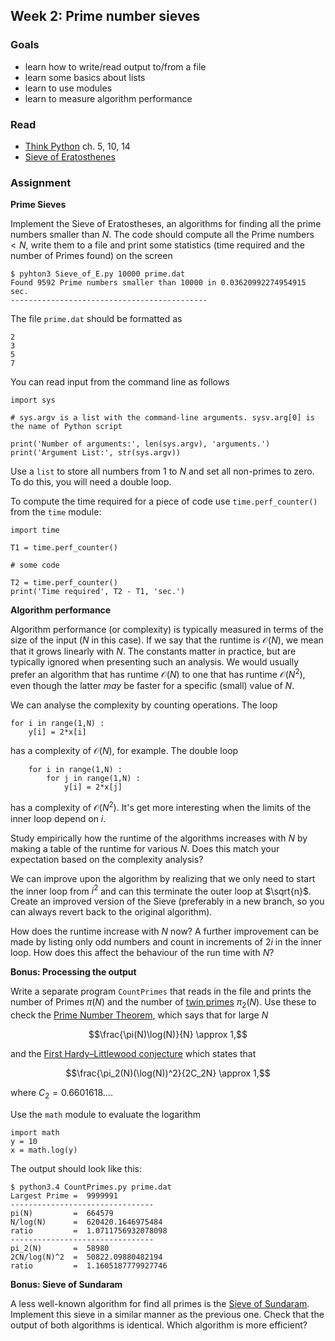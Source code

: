 ## Week 2: Prime number sieves

### Goals

* learn how to write/read output to/from a file
* learn some basics about lists
* learn to use modules
* learn to measure algorithm performance

### Read

* [Think Python](http://www.greenteapress.com/thinkpython/) ch. 5, 10, 14
* [Sieve of Eratosthenes](http://en.wikipedia.org/wiki/Sieve_of_Eratosthenes)

### Assignment

**Prime Sieves**

Implement the Sieve of Eratostheses, an algorithms for finding all the prime numbers smaller than $N$. The code should compute all the Prime numbers $< N$, write them to a file and print some statistics (time required and the number of Primes found) on the screen

	$ pyhton3 Sieve_of_E.py 10000 prime.dat
	Found 9592 Prime numbers smaller than 10000 in 0.03620992274954915 sec.
	--------------------------------------------		

The file `prime.dat` should be formatted as

	2
	3
	5
	7
	
You can read input from the command line as follows

	import sys
	
	# sys.argv is a list with the command-line arguments. sysv.arg[0] is the name of Python script
	
	print('Number of arguments:', len(sys.argv), 'arguments.')
	print('Argument List:', str(sys.argv))	
	
Use a `list` to store all numbers from $1$ to $N$ and set all non-primes to zero. To do this, you will need a double loop.

To compute the time required for a piece of code use `time.perf_counter()` from the `time` module:

	import time
	
	T1 = time.perf_counter()
	
	# some code
	
	T2 = time.perf_counter()
	print('Time required', T2 - T1, 'sec.')


**Algorithm performance**

Algorithm performance (or complexity) is typically measured in terms of the size of the input ($N$ in this case). If we say that the runtime is $\mathcal{O}(N)$, we mean that it grows linearly with $N$. The constants matter in practice, but are typically ignored when presenting such an analysis. We would usually prefer an algorithm that has runtime $\mathcal{O}(N)$ to one that has runtime $\mathcal{O}(N^2)$, even though the latter *may* be faster for a specific (small) value of $N$.

We can analyse the complexity by counting operations. The loop 

	for i in range(1,N) :
		y[i] = 2*x[i]

has a complexity of $\mathcal{O}(N)$, for example. The double loop

		for i in range(1,N) :
			for j in range(1,N) : 
				y[i] = 2*x[j]

has a complexity of $\mathcal{O}(N^2)$. It's get more interesting when the limits of the inner loop depend on $i$.
			
Study empirically how the runtime of the algorithms increases with $N$ by making a table of the runtime for various $N$. Does this match your expectation based on the complexity analysis?

We can improve upon the algorithm by realizing that we only need to start the inner loop from $i^2$ and can this terminate the outer loop at $\sqrt{n}$. Create an improved version of the Sieve (preferably in a new branch, so you can always revert back to the original algorithm). 

How does the runtime increase with $N$ now? A further improvement can be made by listing only odd numbers and count in increments of $2i$ in the inner loop. How does this affect the behaviour of the run time with $N$?

**Bonus: Processing the output**

Write a separate program `CountPrimes` that reads in the file and prints the number of Primes $\pi(N)$ and the number of [twin primes](http://en.wikipedia.org/wiki/Twin_prime) $\pi_2(N)$. Use these to check the [Prime Number Theorem](http://en.wikipedia.org/wiki/Prime_number_theorem), which says that for large $N$

$$\frac{\pi(N)\log(N)}{N} \approx 1,$$

and the [First Hardy–Littlewood conjecture](http://en.wikipedia.org/wiki/Twin_prime) which states that

$$\frac{\pi_2(N)(\log(N))^2}{2C_2N} \approx 1,$$

where $C_2 = 0.6601618\ldots$.

Use the `math` module to evaluate the logarithm

	import math
	y = 10
	x = math.log(y)
	
The output should look like this:

	$ python3.4 CountPrimes.py prime.dat
	Largest Prime =  9999991
	--------------------------------
	pi(N)         =  664579
	N/log(N)      =  620420.1646975484
	ratio         =  1.0711756932078098
	--------------------------------
	pi_2(N)       =  58980
	2CN/log(N)^2  =  50822.09880482194
	ratio         =  1.1605187779927746

**Bonus: Sieve of Sundaram**

A less well-known algorithm for find all primes is the [Sieve of Sundaram](http://en.wikipedia.org/wiki/Sieve_of_Sundaram). Implement this sieve in a similar manner as the previous one. Check that the output of both algorithms is identical. Which algorithm is more efficient?
	
